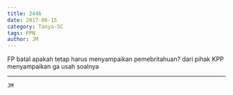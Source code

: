 ```yaml
---
title: 2446
date: 2017-06-15
category: Tanya-SC
tags: PPN
author: JM
---
```


FP batal apakah tetap harus menyampaikan pemebritahuan? dari pihak KPP menyampaikan ga usah soalnya

---



`JM`
